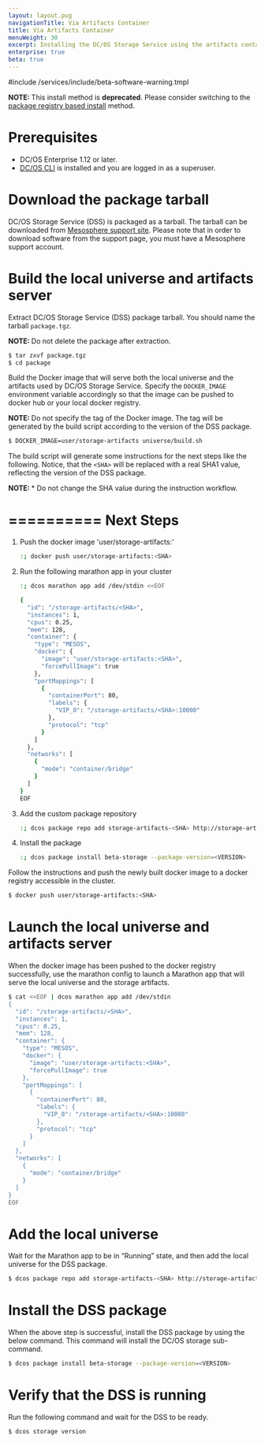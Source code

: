 ```yaml
---
layout: layout.pug
navigationTitle: Via Artifacts Container
title: Via Artifacts Container
menuWeight: 30
excerpt: Installing the DC/OS Storage Service using the artifacts container
enterprise: true
beta: true
---
```


#include /services/include/beta-software-warning.tmpl

<p class="message--note"><strong>NOTE: </strong> This install method is <strong>deprecated</strong>.
Please consider switching to the <a href="../package-registry-based/">package registry based install</a> method.</p>

# Prerequisites

- DC/OS Enterprise 1.12 or later.
- [DC/OS CLI](/latest/cli/install/) is installed and you are logged in as a superuser.

# Download the package tarball

DC/OS Storage Service (DSS) is packaged as a tarball.
The tarball can be downloaded from [Mesosphere support site](https://support.mesosphere.com/hc/en-us/articles/213198586). Please note that in order to download software from the support page, you must have a Mesosphere support account.

# Build the local universe and artifacts server

Extract DC/OS Storage Service (DSS) package tarball.
You should name the tarball `package.tgz`.

<p class="message--note"><strong>NOTE: </strong> Do not delete the package after extraction.</p>

```bash
$ tar zxvf package.tgz
$ cd package
```

Build the Docker image that will serve both the local universe and the artifacts used by DC/OS Storage Service.
Specify the `DOCKER_IMAGE` environment variable accordingly so that the image can be pushed to docker hub or your local docker registry.

<p class="message--note"><strong>NOTE: </strong>Do not specify the tag of the Docker image.
The tag will be generated by the build script according to the version of the DSS package. </p>

```bash
$ DOCKER_IMAGE=user/storage-artifacts universe/build.sh
```

The build script will generate some instructions for the next steps like the following.
Notice, that the `<SHA>` will be replaced with a real SHA1 value, reflecting the version of the DSS package.

<p class="message--note"><strong>NOTE: </strong>* Do not change the SHA value during the instruction workflow.</p>


==========
Next Steps
==========

1. Push the docker image 'user/storage-artifacts:<SHA>'
    ```bash
    :; docker push user/storage-artifacts:<SHA>
    ```
1. Run the following marathon app in your cluster
    ```bash
    :; dcos marathon app add /dev/stdin <<EOF
    ```
    ```bash
    {
      "id": "/storage-artifacts/<SHA>",
      "instances": 1,
      "cpus": 0.25,
      "mem": 128,
      "container": {
        "type": "MESOS",
        "docker": {
          "image": "user/storage-artifacts:<SHA>",
          "forcePullImage": true
        },
        "portMappings": [
          {
            "containerPort": 80,
            "labels": {
              "VIP_0": "/storage-artifacts/<SHA>:10000"
            },
            "protocol": "tcp"
          }
        ]
      },
      "networks": [
        {
          "mode": "container/bridge"
        }
      ]
    }
    EOF
    ```
1. Add the custom package repository
    ```bash
    :; dcos package repo add storage-artifacts-<SHA> http://storage-artifacts<SHA>.marathon.l4lb.thisdcos.directory:10000/repo.json --index=0
    ```

1. Install the package
    ```bash
    :; dcos package install beta-storage --package-version=<VERSION>
    ```

Follow the instructions and push the newly built docker image to a docker registry accessible in the cluster.

```bash
$ docker push user/storage-artifacts:<SHA>
```

# Launch the local universe and artifacts server

When the docker image has been pushed to the docker registry successfully, use the marathon config to launch a Marathon app that will serve the local universe and the storage artifacts.

```bash
$ cat <<EOF | dcos marathon app add /dev/stdin
{
  "id": "/storage-artifacts/<SHA>",
  "instances": 1,
  "cpus": 0.25,
  "mem": 128,
  "container": {
    "type": "MESOS",
    "docker": {
      "image": "user/storage-artifacts:<SHA>",
      "forcePullImage": true
    },
    "portMappings": [
      {
        "containerPort": 80,
        "labels": {
          "VIP_0": "/storage-artifacts/<SHA>:10000"
        },
        "protocol": "tcp"
      }
    ]
  },
  "networks": [
    {
      "mode": "container/bridge"
    }
  ]
}
EOF
```

# Add the local universe

Wait for the Marathon app to be in “Running” state, and then add the local universe for the DSS package.

```bash
$ dcos package repo add storage-artifacts-<SHA> http://storage-artifacts<SHA>.marathon.l4lb.thisdcos.directory:10000/repo.json --index=0
```

# Install the DSS package

When the above step is successful, install the DSS package by using the below command.
This command will install the DC/OS storage sub-command.

```bash
$ dcos package install beta-storage --package-version=<VERSION>
```

# Verify that the DSS is running

Run the following command and wait for the DSS to be ready.

```bash
$ dcos storage version
```
